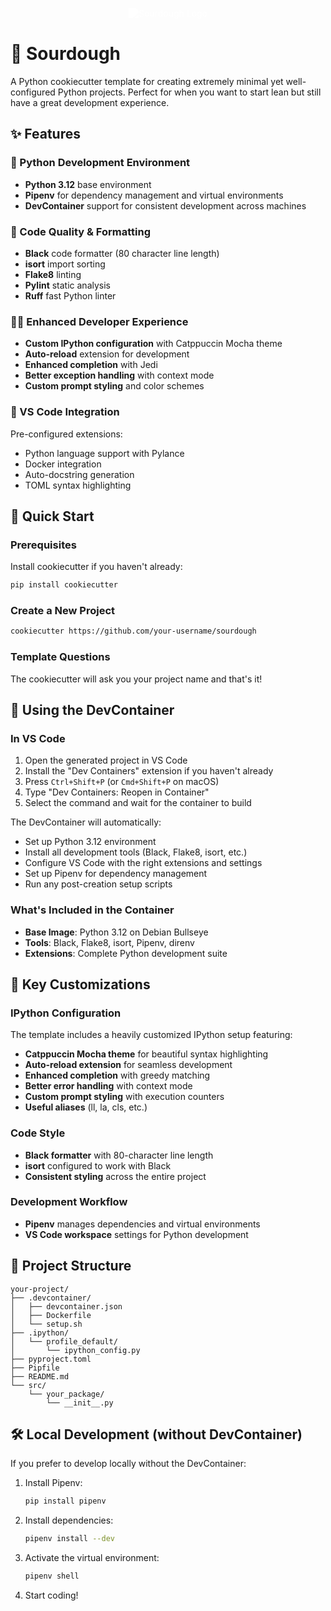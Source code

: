<p align="center">
  <img src="https://assets.nickficano.com/sourdough.svg" alt="Sourdough Logo">
</p>

<style>
@media (prefers-color-scheme: dark) {
  img[alt="Sourdough Logo"] {
    filter: brightness(0) saturate(100%);
  }
}

@media (prefers-color-scheme: light) {
  img[alt="Sourdough Logo"] {
    filter: brightness(0) invert(1);
  }
}
</style>

# 🍞 Sourdough

A Python cookiecutter template for creating extremely minimal yet well-configured Python projects. Perfect for when you want to start lean but still have a great development experience.

## ✨ Features

### 🐍 Python Development Environment
- **Python 3.12** base environment
- **Pipenv** for dependency management and virtual environments
- **DevContainer** support for consistent development across machines

### 🎨 Code Quality & Formatting
- **Black** code formatter (80 character line length)
- **isort** import sorting
- **Flake8** linting
- **Pylint** static analysis
- **Ruff** fast Python linter

### 🧑‍💻 Enhanced Developer Experience
- **Custom IPython configuration** with Catppuccin Mocha theme
- **Auto-reload** extension for development
- **Enhanced completion** with Jedi
- **Better exception handling** with context mode
- **Custom prompt styling** and color schemes

### 🔧 VS Code Integration
Pre-configured extensions:
- Python language support with Pylance
- Docker integration
- Auto-docstring generation
- TOML syntax highlighting

## 🚀 Quick Start

### Prerequisites
Install cookiecutter if you haven't already:
```bash
pip install cookiecutter
```

### Create a New Project
```bash
cookiecutter https://github.com/your-username/sourdough
```

### Template Questions
The cookiecutter will ask you your project name and that's it!

## 🐳 Using the DevContainer

### In VS Code
1. Open the generated project in VS Code
2. Install the "Dev Containers" extension if you haven't already
3. Press `Ctrl+Shift+P` (or `Cmd+Shift+P` on macOS)
4. Type "Dev Containers: Reopen in Container"
5. Select the command and wait for the container to build

The DevContainer will automatically:
- Set up Python 3.12 environment
- Install all development tools (Black, Flake8, isort, etc.)
- Configure VS Code with the right extensions and settings
- Set up Pipenv for dependency management
- Run any post-creation setup scripts

### What's Included in the Container
- **Base Image**: Python 3.12 on Debian Bullseye
- **Tools**: Black, Flake8, isort, Pipenv, direnv
- **Extensions**: Complete Python development suite

## 🎯 Key Customizations

### IPython Configuration
The template includes a heavily customized IPython setup featuring:
- **Catppuccin Mocha theme** for beautiful syntax highlighting
- **Auto-reload extension** for seamless development
- **Enhanced completion** with greedy matching
- **Better error handling** with context mode
- **Custom prompt styling** with execution counters
- **Useful aliases** (ll, la, cls, etc.)

### Code Style
- **Black formatter** with 80-character line length
- **isort** configured to work with Black
- **Consistent styling** across the entire project

### Development Workflow
- **Pipenv** manages dependencies and virtual environments
- **VS Code workspace** settings for Python development

## 📁 Project Structure

```
your-project/
├── .devcontainer/
│   ├── devcontainer.json
│   ├── Dockerfile
│   └── setup.sh
├── .ipython/
│   └── profile_default/
│       └── ipython_config.py
├── pyproject.toml
├── Pipfile
├── README.md
└── src/
    └── your_package/
        └── __init__.py
```

## 🛠️ Local Development (without DevContainer)

If you prefer to develop locally without the DevContainer:

1. Install Pipenv:
   ```bash
   pip install pipenv
   ```

2. Install dependencies:
   ```bash
   pipenv install --dev
   ```

3. Activate the virtual environment:
   ```bash
   pipenv shell
   ```

4. Start coding!
